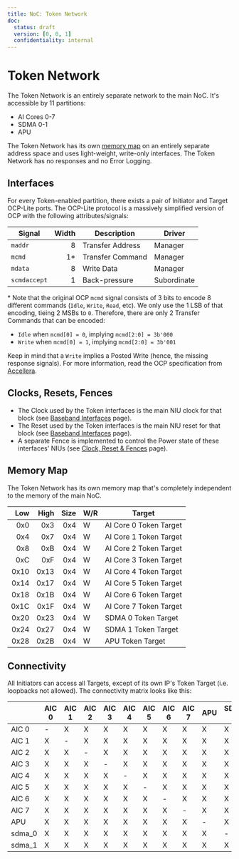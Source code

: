 ```yaml
---
title: NoC: Token Network
doc:
  status: draft
  version: [0, 0, 1]
  confidentiality: internal
---
```


# Token Network

The Token Network is an entirely separate network to the main NoC. It's accessible by 11 partitions:

* AI Cores 0-7
* SDMA 0-1
* APU

The Token Network has its own [memory map](#memory-map) on an entirely separate address space and uses light-weight, write-only interfaces. The Token Network has no responses and no Error Logging.

## Interfaces

For every Token-enabled partition, there exists a pair of Initiator and Target OCP-Lite ports. The OCP-Lite protocol is a massively simplified version of OCP with the following attributes/signals:

| Signal       | Width | Description      | Driver
| ------------ | -----:| ---------------- | --------
| `maddr`      | 8     | Transfer Address | Manager
| `mcmd`       | 1*    | Transfer Command | Manager
| `mdata`      | 8     | Write Data       | Manager
| `scmdaccept` | 1     | Back-pressure    | Subordinate

\* Note that the original OCP `mcmd` signal consists of 3 bits to encode 8 different commands (`Idle`, `Write`, `Read`, etc). We only use the 1 LSB of that encoding, tieing 2 MSBs to `0`. Therefore, there are only 2 Transfer Commands that can be encoded:

* `Idle` when `mcmd[0] = 0`, implying `mcmd[2:0] = 3b'000`
* `Write` when `mcmd[0] = 1`, implying `mcmd[2:0] = 3b'001`

Keep in mind that a `Write` implies a Posted Write (hence, the missing response signals). For more information, read the OCP specification from [Accellera](https://www.accellera.org/downloads/standards/ocp).

## Clocks, Resets, Fences

* The Clock used by the Token interfaces is the main NIU clock for that block (see [Baseband Interfaces](./baseband_interfaces.md) page).
* The Reset used by the Token interfaces is the main NIU reset for that block (see [Baseband Interfaces](./baseband_interfaces.md) page).
* A separate Fence is implemented to control the Power state of these interfaces' NIUs (see [Clock, Reset & Fences](./clocks-resets-fences.md) page).


## Memory Map

The Token Network has its own memory map that's completely independent to the memory of the main NoC.

| Low  | High | Size | W/R | Target
| ----:| ----:| ----:| --- | ----
|  0x0 | 0x3  | 0x4  |  W  | AI Core 0 Token Target
|  0x4 | 0x7  | 0x4  |  W  | AI Core 1 Token Target
|  0x8 | 0xB  | 0x4  |  W  | AI Core 2 Token Target
|  0xC | 0xF  | 0x4  |  W  | AI Core 3 Token Target
| 0x10 | 0x13 | 0x4  |  W  | AI Core 4 Token Target
| 0x14 | 0x17 | 0x4  |  W  | AI Core 5 Token Target
| 0x18 | 0x1B | 0x4  |  W  | AI Core 6 Token Target
| 0x1C | 0x1F | 0x4  |  W  | AI Core 7 Token Target
| 0x20 | 0x23 | 0x4  |  W  | SDMA 0 Token Target
| 0x24 | 0x27 | 0x4  |  W  | SDMA 1 Token Target
| 0x28 | 0x2B | 0x4  |  W  | APU Token Target

## Connectivity

All Initiators can access all Targets, except of its own IP's Token Target (i.e. loopbacks not allowed). The connectivity matrix looks like this:

|        |AIC 0|AIC 1|AIC 2|AIC 3|AIC 4| AIC 5|AIC 6|AIC 7|APU|SDMA 0|SDMA 1
|:-------|-----|-----|-----|-----|-----|-----|-----|-----|-----|-----|-----
| AIC 0  | -|X|X|X|X|X|X|X|X|X|X
| AIC 1  | X|-|X|X|X|X|X|X|X|X|X
| AIC 2  | X|X|-|X|X|X|X|X|X|X|X
| AIC 3  | X|X|X|-|X|X|X|X|X|X|X
| AIC 4  | X|X|X|X|-|X|X|X|X|X|X
| AIC 5  | X|X|X|X|X|-|X|X|X|X|X
| AIC 6  | X|X|X|X|X|X|-|X|X|X|X
| AIC 7  | X|X|X|X|X|X|X|-|X|X|X
| APU    | X|X|X|X|X|X|X|X|-|X|X
| sdma_0 | X|X|X|X|X|X|X|X|X|-|X
| sdma_1 | X|X|X|X|X|X|X|X|X|X|-
